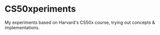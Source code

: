 # CS50xperiments
My experiments based on Harvard's CS50x course, trying out concepts &amp; implementations.
